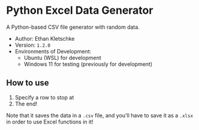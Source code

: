 # Python Excel Data Generator

A Python-based CSV file generator with random data.

- Author: Ethan Kletschke
- Version: `1.2.0`
- Environments of Development:
  - Ubuntu (WSL) for development
  - Windows 11 for testing (previously for development)

## How to use

1. Specify a row to stop at
2. The end!

Note that it saves the data in a `.csv` file, and you'll have to save it as a
`.xlsx` in order to use Excel functions in it!
